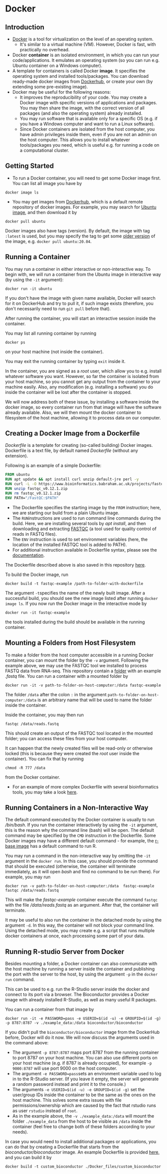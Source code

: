 # Docker

## Introduction

- [Docker](https://www.docker.com/) is a tool for virtualization on the level of an operating system.
    - It's similar to a virtual machine (VM). However, Docker is fast, with practically no overhead.
- Docker **container** is an isolated environment, in which you can run your code/applications.
  It emulates an operating system (so you can run e.g. Ubuntu container on a Windows computer).
- A template for containers is called Docker **image**. It specifies the operating system and installed tools/packages.
  You can download ready-made docker images from [Dockerhub](https://hub.docker.com/),
  or create your own (by extending some pre-existing image).
- Docker may be useful for the following reasons:
    - It improves the reproducibility of your code. You may create a Docker image
      with specific versions of applications and packages. You may then share the image,
      with the correct version of all packages (and also the operating system) already installed.
    - You may run software that is available only for a specific OS (e.g. if you have a Windows
      computer and want to run a Linux software).
    - Since Docker containers are isolated from the host computer, you have admin privileges inside them, even if you
      are not an admin on the host computer. This allows you to install whatever tools/packages you need, which is
      useful e.g. for running a code on a computational cluster.

## Getting Started

- To run a Docker container, you will need to get some Docker image first. You can list
  all image you have by

```commandline
docker image ls
```

- You may get images from [Dockerhub](https://hub.docker.com/), which is a default remote repository of docker images.
  For example, you may search for [Ubuntu image](https://hub.docker.com/_/ubuntu), and then download it by

```commandline
docker pull ubuntu
```

Docker images also have tags (version). By default, the image with tag ```:latest``` is used, but you may specify
the tag to get some [older version](https://hub.docker.com/_/ubuntu/tags) of the image,
e.g. ```docker pull ubuntu:20.04```.

## Running a Container

You may run a container in either interactive or non-interactive way. To begin with, we will run a container from the
Ubuntu image
in interactive way (by using the ```-it``` argument):

```commandline
docker run -it ubuntu
```

If you don't have the image with given name available, Docker will search for it on DockerHub and try to pull it, if
such image exists (therefore, you don't necessarily need to run ```git pull``` before that).

After running the container, you will start an interactive session inside the container.

You may list all running container by running

```commandline
docker ps
```

on your host machine (not inside the container).

You may exit the running container by typing ```exit``` inside it.

In the container, you are signed as a *root* user, which allow you to e.g. install whatever software you want.
However, so far the container is isolated from your host machine, so you cannot get any output from the container
to your machine easily. Also, any modification (e.g. installing a software) you do inside the container will be lost
after
the container is stopped.

We will now address both of these issue, by installing a software
inside the docker image, so every container run from that image will have the software already available.
Also, we will then mount the docker container to filesystem of the host machine, allowing it to process data on our
computer.

## Creating a Docker Image from a Dockerfile

*Dockerfile* is a template for creating (so-called building) Docker images.
Dockerfile is a text file, by default named *Dockerfile* (without any extension).

Following is an example of a simple Dockerfile:

```dockerfile
FROM ubuntu
RUN apt update && apt install curl unzip default-jre perl -y
RUN curl -L -O https://www.bioinformatics.babraham.ac.uk/projects/fastqc/fastqc_v0.12.1.zip
RUN unzip fastqc_v0.12.1.zip
RUN rm fastqc_v0.12.1.zip
ENV PATH="/FastQC:$PATH"
```

- The Dockerfile specifies the starting image by the ```FROM``` instruction;
  here, we are starting our build from a plain Ubuntu image.
- The ```RUN```instructions are used to run command line commands during the build. Here,
  we are installing several tools by *apt install*, and then downloading and extracting
  [FASTQC](https://www.bioinformatics.babraham.ac.uk/projects/fastqc/)
  (a tool used for quality control of reads in FASTQ files).
- The ```ENV``` instruction is used to set environment variables (here, the location
  of the installed FASTQC tool is added to PATH).
- For additional instruction available in Dockerfile syntax, please see
  the [documentation](https://docs.docker.com/reference/dockerfile/).

The Dockerfile described above is also saved in this repository [here](./Docker_files/FASTQC/Dockerfile).

To build the Docker image, run

```commandline
docker build -t fastqc-example /path-to-folder-with-dockerfile
```

The argument ```-t```specifies the name of the newly built image.
After a successful build, you should see the new image listed after running ```docker image ls```.
If you now run the Docker image in the interactive mode by

```commandline
docker run -it fastqc-example
```

the tools installed during the build should be available in the running container.

## Mounting a Folders from Host Filesystem

To make a folder from the host computer accessible in a running Docker container,
you can mount the folder by the ```-v``` argument. Following the example above, we may use the FASTQC tool
we installed to process FASTQ data from RNA-seq.
This repository contain a [folder](./example_data) with an example *.fastq* file.
You can run a container with a mounted folder by

```commandline
docker run -it -v path-to-folder-on-host-computer:/data fastqc-example
```

The folder ```/data``` after the colon ```:``` in the argument ```path-to-folder-on-host-computer:/data```
is an arbitrary name that will be used to name the folder inside the container.

Inside the container, you may then run

```commandline
fastqc /data/reads.fastq
```

This should create an output of the FASTQC tool located in the mounted folder; you can access these files
from your host computer.

It can happen that the newly created files will be read-only or otherwise locked (this is because they were created the
*root* user inside the container). You can fix that by running

```commandline
chmod -R 777 /data
```

from the Docker container.

- For an example of more complex Dockerfile with several bioinformatics tools, you may take a
  look [here](https://github.com/jkoubele/pol-II-analysis/tree/391c78d5d3a356c25adcbf35db032b741e5dfcf0/dockerfiles/bioinfo_tools).

## Running Containers in a Non-Interactive Way

The default command executed by the Docker container is usually to run */bin/bash*. If you run the container
interactively by using the ```-it``` argument, this is the reason why the command line (bash)
will be open. The default command may be specified by the ```CMD``` instruction in the Dockerfile. Some
Docker images may have a different default command - for example, the [r-base image](https://hub.docker.com/_/r-base)
has
a default command to run R.

You may run a command in the non-interactive way by omitting the ```-it``` argument in the ```docker run```.
In this case, you should provide the command that should be executed (otherwise, the container will
terminate immediately, as it will open *bash* and find no command to be run there). For example, you may run

```commandline
docker run -v path-to-folder-on-host-computer:/data  fastqc-example fastqc /data/reads.fastq
```

This will make the *fastqc-example* container execute the command ```fastqc``` with the file */data/reads.fastq* as an
argument. After that,
the container will terminate.

It may be useful to also run the container in the detached mode by using the argument ```-d```. In this way,
the container will not block your command line. Using the detached mode, you may create
e.g. a script that runs multiple docker containers at once, each processing some part of your data.

## Running R-studio Server from Docker

Besides mounting a folder, a Docker container can also communicate with the host machine
by running a server inside the container and publishing the port with the server to the host, by using the
argument ```-p```
in the ```docker run``` command.

This can be used to e.g. run the R-Studio server inside the docker and connect to its port via a browser.
The Bioconductor provides a Docker image with already installed R-Studio, as well as many useful R packages.

You can run a container from that image by

```commandline
docker run -it -e PASSWORD=pass -e USERID=$(id -u) -e GROUPID=$(id -g) -p 8787:8787 -v ./example_data:/data bioconductor/bioconductor
```

If you didn't pull the ```bioconductor/bioconductor``` image from the DockerHub before, Docker will do it now.
We will now discuss the arguments used in the command above:

- The argument ```-p 8787:8787``` maps port 8787 from the running container to port 8787 on your host machine. You can
  also use different ports on your host machine (e.g. if 8787 is already occupied), for example  ```-p 9000:8787``` will
  use port 9000 on the host computer.
- The argument ```-e PASSWORD=pass```sets an environment variable used to log in to the R-Studio server. (If you leave
  it empty, the server will generate
  a random password instead and print it to the console.)
- The arguments ```-e USERID=$(id -u) -e GROUPID=$(id -g)``` set the user/group IDs inside the container
  to be the same as the ones on the host machine. This solves some extra issues with file permissions/ownership
  which are caused by the fact that rstudio runs as user ```rstudio``` instead of ```root```.
- As in the example above, the ```-v ./example_data:/data``` will mount the folder ```./example_data``` from the host
  to be visible as ```/data``` inside the container (feel free to change both of these folders according to your needs).

In case you would need to install additional packages or applications, you can do that by creating a Dockerfile that
starts from the
*bioconductor/bioconductor* image. An example Dockerfile is
provided [here,](./Docker_files/custom_bioconductor/Dockerfile) and you can build it
by

```commandline
docker build -t custom_bioconductor ./Docker_files/custom_bioconductor
```
